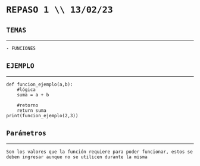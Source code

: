 # ````REPASO 1 \\ 13/02/23````
## ````TEMAS````
---
    - FUNCIONES
   
## ````EJEMPLO````
---
    def funcion_ejemplo(a,b):
        #lógica
        suma = a + b

        #retorno
        return suma
    print(funcion_ejemplo(2,3))
## ````Parámetros````
---
    Son los valores que la función requiere para poder funcionar, estos se deben ingresar aunque no se utilicen durante la misma
